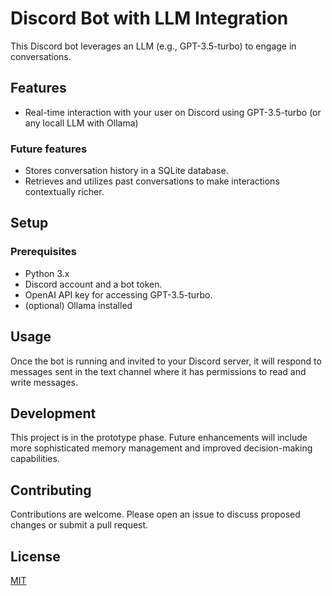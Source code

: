 # Discord Bot with LLM Integration

This Discord bot leverages an LLM (e.g., GPT-3.5-turbo) to engage in conversations.

## Features

- Real-time interaction with your user on Discord using GPT-3.5-turbo (or any locall LLM with Ollama)

### Future features
- Stores conversation history in a SQLite database.
- Retrieves and utilizes past conversations to make interactions contextually richer.

## Setup

### Prerequisites

- Python 3.x
- Discord account and a bot token.
- OpenAI API key for accessing GPT-3.5-turbo.
- (optional) Ollama installed

## Usage

Once the bot is running and invited to your Discord server, it will respond to messages sent in the text channel where it has permissions to read and write messages.

## Development

This project is in the prototype phase. Future enhancements will include more sophisticated memory management and improved decision-making capabilities.

## Contributing

Contributions are welcome. Please open an issue to discuss proposed changes or submit a pull request.

## License

[MIT](LICENSE)
